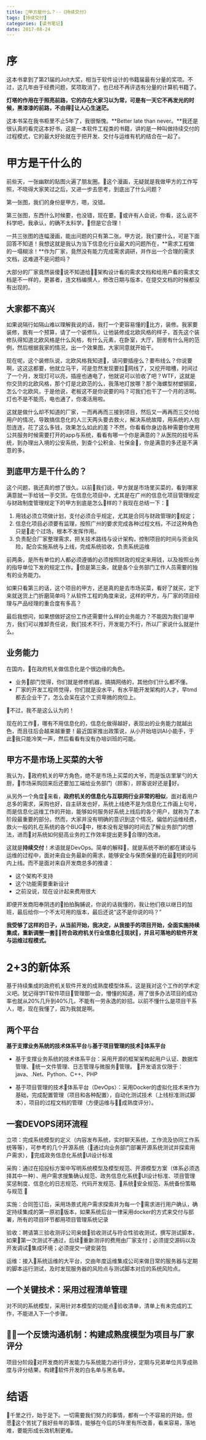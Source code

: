 ```yaml
---
title: 甲方是什么？--《持续交付》
tags: [持续交付]
categories: [读书笔记]
date: 2017-08-24
---
```


# 序
这本书拿到了第21届的Jolt大奖，相当于软件设计的书籍届最有分量的奖项。不过，这几年由于经费问题，奖项取消了，也已经不再评选有分量的计算机书籍了。

**灯塔的作用在于照亮前路，它的存在大家习以为常，可是有一天它不再发光的时候，黑漆漆的前路，不由得让人心生迷茫。**

这本书呆在我书柜里不止5年了，我很惭愧。**Better late than never。**我还是很认真的看完这本好书，这是一本软件工程类的书籍，讲的是一种叫做持续交付的过程模式，它的最大好处就在于把开发、交付与运维有机的结合在一起了。
<!-- more -->
# 甲方是干什么的
前些天，一张幽默的贴图火遍了朋友圈。这个漫画，无疑就是我做甲方的工作写照，不晓得大家笑过之后，又进一步去思考，到底出了什么问题？

第一张图，我们的身份是甲方，嗯，没错。

第三张图，东西什么时候要，也没错，现在要。或许有人会说，你看，这么说不科学吧，我承认，的确不太科学，但是它合理！

一共三张图的连幅漫画，能出问题的只有第二张。甲方说，我们要什么，可是下面回答不知道！我想这就是我认为当下信息化行业最大的问题所在，**需求工程做的一塌糊涂！**作为厂家，竟然没有能力完成需求调研，并作出一个合理的需求文档，这难道不是问题吗？

大部分的厂家竟然装傻说不知道给架构设计看的需求文档和给用户看的需求文档是不一样的，更甚者，连文档编撰人，修改日期与版本，在提交文档的时候都没有出现的。

## 大家都不高兴
如果说隔行如隔山难以理解我说的话，我打一个更容易懂的比方，装修。我家要装修，我有一个预算，请了一个装修队，让他装修成北欧风格的样子，首先这个装修队得知道北欧风格是什么风格，有什么元素，在卧室，大厅，厨房有什么用的范例，然后根据我家的情况，出一个效果图，大家同意就开始干。

现在呢，这个装修队说，北欧风格我知道，请问要插座么？要布线么？你说要啊，这这这都要，他就立马干，可是忽然发现要拉网线了，又挖开暗槽，时间过了一个月，发现灯可以亮，插座也通电了，他就说可以验收了吧？WTF，这就是你交货的北欧风格，那个灯是北欧范的么，我落地灯放哪？那个海螺型材塑钢窗，怎么个北欧风，于是他说，老板这不是你说要的吗？可我们也干了一个月的活啊。灯也不是不能亮，电也通了，你凑活用啦。

这就是做什么却不知道的厂家，一而再再而三接到项目，然后又一再再而三交付给用户的情况，导致搞信息化的人三天两头要去救火，解决系统故障，用系统的人抱怨连连，花了这么多钱，效果怎么如此的差？不然，你看看你身边各种需要你使用公共服务时候需要打开的app与系统，看看有哪一个你是满意的？从医院的挂号系统，到办理出入境的公安系统，到查个公积金、社保金，你是满意的多还是不满意的多。

## 到底甲方是干什么的？
这个问题，我还真的想了很久。以前我们说，甲方就是市场里买菜的，看到哪家满意就一手给钱一手交货。在信息化项目中，尤其是在广州的信息化项目管理规定与财政制度管理规定下的甲方到底是怎么样的？我现在总结一下：
1. 用钱必须立项做计划，支付必须合乎规定，尤其是合同与财政管理的规定；
1. 信息化项目必须要有监理，按照广州的要求完成各种过程文档，不过这种角色只是走个过场，根本不发挥作用。
1. 负责配合厂家整理需求，把关技术路线与设计架构，控制项目的时间与资金风险，配合实施系统与上线，完成系统验收，负责系统运维

前两条，是所有单位的人都必须遵循的必须按照财政的规定来用钱，以及按照业务的指导单位下发的规定工作。但是第三条，就是各个业务部门工作人员需要的独有的业务能力。

如果只看第三的话，这个项目的甲方，还是真的是去市场买菜，看好了就买，定下来就送货上门折磨简单吗？从软件工程的角度来说，这样的甲方，与厂家的项目经理与产品经理的重合度有多高？

最后我想问，如果想做好这份工作还需要什么样的业务能力？不能因为我们是甲方，我们可以推卸责任说，我们技术不行，开发能力不行，所以厂家说什么就是什么。

## 业务能力
在国内，在政府机关做信息化是个很边缘的角色。
- 业务部门觉得，你们就是修修机器，搞搞网络的，其他你们什么都不懂。
- 厂家的开发工程师觉得，你们就是没水平，有水平能开发架构的人才，早tmd都去企业干了，怎么会呆在这个工资卑微的岗位上。

不过，我不是这么认为的！

现在的工作，哪有不用信息化的，信息化做得越好，表现出的业务能力就越出色，而且往后会越来越重要！最近国家推出政策说，从小开始培训AI小能手，于此我只能冷笑一声，然后看看有没有办培训班的可能。

## 甲方不是市场上买菜的大爷
我认为，政府机关的甲方角色，绝不是市场上买菜的大爷，而是饭店里掌勺的大厨，市场采购回来后还要加工端给业务部门（顾客），顾客说好还是好。

从另外一个角度来看，**政府机关的信息化与互联网行业非常的相似**，面对着用户总多的需求，采购也好，自主研发也好，系统上线绝不是为信息化工作画上句号，而是信息化运维工作的开始，能够如何服务好系统上线后的各个用户，就称为了本阶段最重要的部分。然而，大家并没有明确的意识到这个情况，偏低的运维经费，救火一般的扎在系统的各个BUG中，根本没有足够的时间去了解业务部门的想法，进而对系统如何挺高业务的工作效率提出更多合理的改进。

这就是**持续交付**！术语就是DevOps。简单的解释，就是系统不断的都在建设与运维的过程中，面对来自业务最新的需求，能够安全与保质保量的在最短的时间内上线。而不是面对来自开发商总多的推诿：
- 这个架构不支持
- 这个功能需要重新设计
- 之前没说，现在设计起来费用很大

即便开发商阳奉阴违的拍拍胸脯说，你说的话我懂的，我让他们夜以继日的加班，最后给你一个不太可用的版本，最后还说“这不是你说的吗？”

**我受够了这样的日子，从当前开始，我决定，从我接手的项目开始，全面实施持续集成，重新调整一套符合政府机关行业信息化现状，并且可落地的软件开发与运维过程模式。**

# 2+3的新体系
基于持续集成的政府机关软件开发的成熟度模型体系，这是我对这个工作的学术定义吧。犹记得学IT软件项目管理那一会，懵懂的知道，用了很多办法项目的成功率也就从20%几升到40%几，不能有一劳永逸的妙招。以前不懂什么是项目干系人，嗯，现在我懂了，因为我就是啊。

## 两个平台
**基于支撑业务系统的技术体系平台**与**基于项目管理的技术体系平台**

- 基于支撑业务系统的技术体系平台：采用开源的框架架构起用户认证、数据库管理、统一文件管理、日志管理与微服务管理。
开发语言仅限于：java、.Net、Python、C++、PHP

- 基于项目管理的技术体系平台（DevOps）：采用Docker的虚拟化技术来作为基础，完成配置管理（项目和各种配置），自动化测试技术（上线标准测试脚本），项目的过程文档的管理（方便运维与成熟度评分）。

## 一套DEVOPS闭环流程
立项：完成系统模型的定义（内容发布系统，实时聊天系统，工作流及协同工作系统等等），可参考的几个开源系统（通过向业务部门部署开源系统测试并探索用户需求），完成政务信息化系统UI设计标准


采购：通过在招投标方案中写明系统模型及模型规范、开源模型方案（体系必须选择其中一种）、用户需求搜集确认规范、政务信息化系统UI设计标准、项目管理奖惩制度、信息化的日志规范、代码开发规范、系统安全规范、系统备份策略与规范


实施：合同签订后，采用场景式用户需求探索并为每一个需求进行用户确认，确定持续集成的第一原初版本，如果系统后台一律采用docker的方式来交付与部署，所有的项目环节都用项目管理系统记录

验收：聘请第三验收测评公司来做验收测试与符合性验收测试，撰写测试脚本，如果第一次测试不通过，后续重新测评的费用由厂家支付；必须提交源码以及开发调试集成环境；必须提交一键安装包

运维：接入系统运维的大平台，交由年度运维集成公司来做日常的服务器与定期的脚本运行测试，及时发现服务器的风险点与测试脚本对应的系统风险点。

## 一个关键技术：采用过程清单管理
对不同的系统模型，采用针对本模型的功能点验收清单，清单上有未完成的工作，不能进入下一个步骤。

## 一个反馈沟通机制：构建成熟度模型为项目与厂家评分
项目分阶段对开发商的开发能力与系统能力进行评分，定期与兄弟单位共享成熟度与评分结果，构建软件开发的白名单与黑名单。


# 结语
千里之行，始于足下。一切需要我们努力的事情，都有一个不容易的开始，但愿这个苦扰了我好些年的事情，能够在今后的5年里有所改善，看来容易，落地难，要能形成长效机制更难。